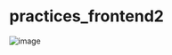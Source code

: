 # practices_frontend2

![image](https://user-images.githubusercontent.com/84669986/214992487-48d94d86-b61c-423a-86d6-2a886ae9aa7f.png)
